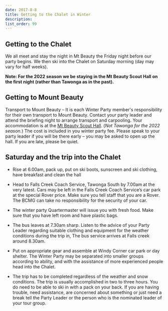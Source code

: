 ```yaml
---
date: 2017-8-8
title: Getting to the Chalet in Winter
description:
list_order: 99
---
```


## Getting to the Chalet

We all meet and stay the night in Mt Beauty the Friday night before our party
begins. We then ski into the Chalet on Saturday morning (day may vary for half
weeks).

**Note: For the 2022 season we be staying in the Mt Beauty Scout Hall on the
first night (rather than Tawonga as in the past).**

## Getting to Mount Beauty

Transport to Mount Beauty – It is each Winter Party member's responsibility for
their own transport to Mount Beauty. Contact your party leader and attend the
briefing night to arrange transport and carpooling. Your accommodation is at the
[Mt Beauty Scout Hall](https://goo.gl/maps/Sx9m2s9pAoFy8csd6).  (_Not Tawonga
for the 2022 season._) The cost is included in you winter party fee. Please
speak to your party leader if you will be there early – you may be asked to open
up the hall. If you are late, please be quiet.

## Saturday and the trip into the Chalet

- Rise at 6.00am, pack up, put on ski boots, sunscreen and ski clothing, have
  breakfast and clean the hall

- Head to Falls Creek Coach Service, Tawonga South by 7.00am at the very latest.
  Cars may be left in the Falls Creek Coach Service’s car park at the special
  Rover price. Make sure you tell staff that you are a Rover. The BCMG can take
  no responsibility for the security of your car.

- The winter party Quartermaster will issue you with fresh food. Make sure that
  you have left room and have plastic bags.

- The bus leaves at 7.30am sharp. Listen to the advice of your Party Leader
  regarding suitable clothing and equipment for the weather conditions during
  the trip in, The bus service arrives at Falls creek around 8.30am.

- Put on appropriate gear and assemble at Windy Corner car park or day shelter.
  The Winter Party may be separated into smaller groups according to ability,
  and with the assistance of more experienced people head into the Chalet.

- The trip has to be completed regardless of the weather and snow conditions.
  The trip is usually accomplished in two to three hours. You do need to be able
  to ski in with a pack on your back. If you are having trouble, need
  assistance, are concerned about something or just need a break tell the Party
  Leader or the person who is the nominated leader of your tour group.
